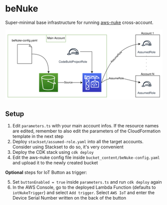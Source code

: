 # beNuke
Super-minimal base infrastructure for running [aws-nuke](https://github.com/rebuy-de/aws-nuke) cross-account.

![](images/beNuke.png)

## Setup
1. Edit `parameters.ts` with your main account infos. If the resource names are edited, remember to also edit the parameters of the CloudFormation template in the next step
2. Deploy `stackset/assumed-role.yaml` into all the target accounts. Consider using Stackset to do so, it's very convenient
3. Deploy the CDK stack using `cdk deploy`
4. Edit the aws-nuke config file inside `bucket_content/beNuke-config.yaml` and upload it to the newly created bucket

**Optional** steps for IoT Button as trigger:

5. Set `buttonEnabled = true` inside `parameters.ts` and run `cdk deploy` again
6. In the AWS Console, go to the deployed Lambda Function (defaults to `iotNukeTrigger`) and select `Add trigger`. Select `AWS IoT` and enter the Device Serial Number written on the back of the button
